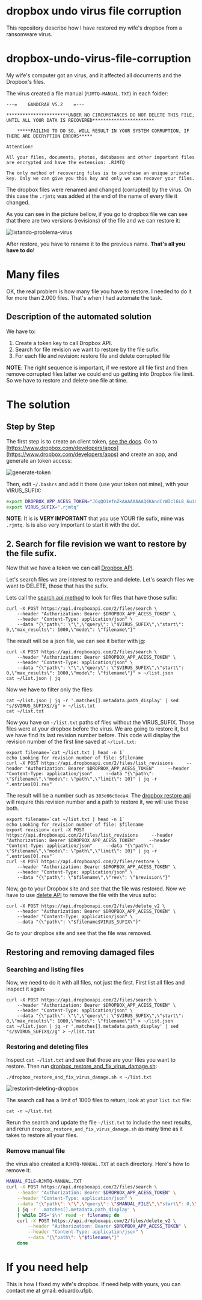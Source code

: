 # dropbox undo virus file corruption

This repository describe how I have restored my wife's dropbox from a ransomware virus.

# dropbox-undo-virus-file-corruption

My wife's computer got an virus, and it affected all documents and the Dropbox's files.

The virus created a file manual (`RJMTQ-MANUAL.TXT`) in each folder:

```
---=    GANDCRAB V5.2    =--- 

***********************UNDER NO CIRCUMSTANCES DO NOT DELETE THIS FILE, UNTIL ALL YOUR DATA IS RECOVERED***********************

	*****FAILING TO DO SO, WILL RESULT IN YOUR SYSTEM CORRUPTION, IF THERE ARE DECRYPTION ERRORS*****

Attention! 

All your files, documents, photos, databases and other important files are encrypted and have the extension: .RJMTQ

The only method of recovering files is to purchase an unique private key. Only we can give you this key and only we can recover your files.
```

The dropbox files were renamed and changed (corrupted) by the virus. On this case the `.rjmtq` was added at the end of the name of every file it changed.

As you can see in the picture bellow, if you go to dropbox file we can see that there are two versions (revisions) of the file and we can restore it:

![listando-problema-virus](https://user-images.githubusercontent.com/3603111/56471293-378cfe80-6427-11e9-9bf1-3d861c99a808.gif)

After restore, you have to rename it to the previous name. **That's all you have to do**!

# Many files

OK, the real problem is how many file you have to restore. I needed to do it for more than 2.000 files. That's when I had automate the task.

## Description of the automated solution

We have to:

1. Create a token key to call Dropbox API.
2. Search for file revision we want to restore by the file sufix.
3. For each file and revision: restore file and delete corrupted file

**NOTE**: The right sequence is important, if we restore all file first and then remove corrupted files latter we could end up getting into Dropbox file limit. So we have to restore and delete one file at time.

# The solution

## Step by Step

The first step is to create an client token, [see the docs](https://www.dropbox.com/developers/reference/getting-started#app%20console). Go to [https://www.dropbox.com/developers/apps](https://www.dropbox.com/developers/apps) and create an app, and generate an token access:

![generate-token](https://user-images.githubusercontent.com/3603111/56471595-a4ee5e80-642a-11e9-9147-560dc1c491fc.gif)

Then, edit `~/.bashrs` and add it there (use your token not mine), with your VIRUS_SUFIX:

```bash
export DROPBOX_APP_ACESS_TOKEN="J6qQO1efnZkAAAAAAAAQ4KAndCrWIcl6L8_6uiXgScNUyL5lJcWPOUUxulZj-BQL"
export VIRUS_SUFIX=".rjmtq"
```

**NOTE**: It is is **VERY IMPORTANT** that you use YOUR file sufix, mine was `.rjmtq`. Is is also very important to start it with the dot.


## 2. Search for file revision we want to restore by the file sufix.

Now that we have a token we can call [Dropbox API](https://www.dropbox.com/developers/documentation/http/documentation).

Let's search files we are interest to restore and delete. Let's search files we want to DELETE, those that has the sufix.

Lets call the [search api method](https://www.dropbox.com/developers/documentation/http/documentation#files-search) to look for files that have those sufix:


```
curl -X POST https://api.dropboxapi.com/2/files/search \
    --header "Authorization: Bearer $DROPBOX_APP_ACESS_TOKEN" \
    --header "Content-Type: application/json" \
    --data "{\"path\": \"\",\"query\": \"$VIRUS_SUFIX\",\"start\": 0,\"max_results\": 1000,\"mode\": \"filename\"}"
```

The result will be a json file, we can see it better with [jq](https://stedolan.github.io/jq/):

```
curl -X POST https://api.dropboxapi.com/2/files/search \
    --header "Authorization: Bearer $DROPBOX_APP_ACESS_TOKEN" \
    --header "Content-Type: application/json" \
    --data "{\"path\": \"\",\"query\": \"$VIRUS_SUFIX\",\"start\": 0,\"max_results\": 1000,\"mode\": \"filename\"}" > ~/list.json
cat ~/list.json | jq
```

Now we have to filter only the files:

```
cat ~/list.json | jq -r '.matches[].metadata.path_display' | sed "s/$VIRUS_SUFIX$//g" > ~/list.txt
cat ~/list.txt
```

Now you have on `~/list.txt` paths of files without the VIRUS_SUFIX. Those files were at your dropbox before the virus. We are going to restore it, but we have find its last revision number before. This code will display the revision number of the first line saved at `~/list.txt`:

```
export filename=`cat ~/list.txt | head -n 1`
echo Looking for revision number of file: $filename
curl -X POST https://api.dropboxapi.com/2/files/list_revisions     --header "Authorization: Bearer $DROPBOX_APP_ACESS_TOKEN"     --header "Content-Type: application/json"     --data "{\"path\": \"$filename\",\"mode\": \"path\",\"limit\": 10}" | jq -r ".entries[0].rev"
```

The result will be a number such as `303e06c8eca4`. The [dropbox restore api](https://www.dropbox.com/developers/documentation/http/documentation#files-restore) will require this revision number and a path to restore it, we will use these both.

```
export filename=`cat ~/list.txt | head -n 1`
echo Looking for revision number of file: $filename
export revision=`curl -X POST https://api.dropboxapi.com/2/files/list_revisions     --header "Authorization: Bearer $DROPBOX_APP_ACESS_TOKEN"     --header "Content-Type: application/json"     --data "{\"path\": \"$filename\",\"mode\": \"path\",\"limit\": 10}" | jq -r ".entries[0].rev"`
curl -X POST https://api.dropboxapi.com/2/files/restore \
    --header "Authorization: Bearer $DROPBOX_APP_ACESS_TOKEN" \
    --header "Content-Type: application/json" \
    --data "{\"path\": \"$filename\",\"rev\": \"$revision\"}"
```

Now, go to your Dropbox site and see that the file was restored. Now we have to use [delete API](https://www.dropbox.com/developers/documentation/http/documentation#files-delete) to remove the file with the virus sufix:

```
curl -X POST https://api.dropboxapi.com/2/files/delete_v2 \
    --header "Authorization: Bearer $DROPBOX_APP_ACESS_TOKEN" \
    --header "Content-Type: application/json" \
    --data "{\"path\": \"$filename$VIRUS_SUFIX\"}"
```

Go to your dropbox site and see that the file was removed.

## Restoring and removing damaged files

### Searching and listing files

Now, we need to do it with all files, not just the first. First list all files and inspect it again:

```
curl -X POST https://api.dropboxapi.com/2/files/search \
    --header "Authorization: Bearer $DROPBOX_APP_ACESS_TOKEN" \
    --header "Content-Type: application/json" \
    --data "{\"path\": \"\",\"query\": \"$VIRUS_SUFIX\",\"start\": 0,\"max_results\": 1000,\"mode\": \"filename\"}" > ~/list.json
cat ~/list.json | jq -r '.matches[].metadata.path_display' | sed "s/$VIRUS_SUFIX$//g" > ~/list.txt
```

### Restoring and deleting files

Inspect `cat ~/list.txt` and see that those are your files you want to restore. Then run [dropbox_restore_and_fix_virus_damage.sh](https://github.com/edusantana/dropbox-undo-virus-file-corruption/blob/master/dropbox_restore_and_fix_virus_damage.sh):

```
./dropbox_restore_and_fix_virus_damage.sh < ~/list.txt
```

![restorint-deleting-dropbox](https://user-images.githubusercontent.com/3603111/56474271-e80df900-644d-11e9-8f8e-c9643bf8a115.gif)

The search call has a limit of 1000 files to return, look at your `list.txt` file:

```
cat -n ~/list.txt
```

Rerun the search and update the file `~/list.txt` to include the next results, and rerun `dropbox_restore_and_fix_virus_damage.sh` as many time as it takes to restore all your files.

### Remove manual file

the virus also created a `RJMTQ-MANUAL.TXT` at each directory. Here's how to remove it:


```bash
MANUAL_FILE=RJMTQ-MANUAL.TXT
curl -X POST https://api.dropboxapi.com/2/files/search \
    --header "Authorization: Bearer $DROPBOX_APP_ACESS_TOKEN" \
    --header "Content-Type: application/json" \
    --data "{\"path\": \"\",\"query\": \"$MANUAL_FILE\",\"start\": 0,\"max_results\": 1000,\"mode\": \"filename\"}" \
    | jq -r '.matches[].metadata.path_display' \
    | while IFS='$\n' read -r filename; do 
    curl -X POST https://api.dropboxapi.com/2/files/delete_v2 \
        --header "Authorization: Bearer $DROPBOX_APP_ACESS_TOKEN" \
        --header "Content-Type: application/json" \
        --data "{\"path\": \"$filename\"}"
    done
```


# If you need help

This is how I fixed my wife's dropbox. If need help with yours, you can contact me at gmail: eduardo.ufpb.


